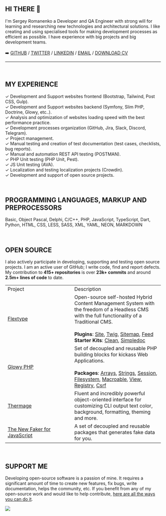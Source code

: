 <h2>
HI THERE 👋
</h2>

<!--<img width="400" align="left" src="https://cr-ss-service.azurewebsites.net/api/ScreenShot?widget=summary&username=Awilum">-->

I'm Sergey Romanenko a Developer and QA Engineer with strong will for learning and researching new technologies and architectural solutions. I like creating and using specialised tools for making development processes as efficient as possible. I have experience with big projects and big development teams. <br><br>
➡️ <a href="https://github.com/Awilum">GITHUB</a> / <a href="https://twitter.com/_awilum">TWITTER</a> / <a href="https://www.linkedin.com/in/sergey-romanenko/">LINKEDIN</a> / <a href="awilum@msn.com">EMAIL</a> / <a href="https://awilum.github.io/sergey-romanenko-cv.pdf">DOWNLOAD CV</a>
<hr>

<br>

## MY EXPERIENCE
✓ Development and Support websites frontend (Bootstrap, Tailwind, Post CSS, Gulp).  
✓ Development and Support websites backend (Symfony, Slim PHP, Doctrine, Glowy, etc..).  
✓ Analysis and optimization of websites loading speed with the best performance practice.  
✓ Development processes organization (GitHub, Jira, Slack, Discord, Telegram).  
✓ Project management.  
✓ Manual testing and creation of test documentation (test cases, checklists, bug reports).   
✓ Manual and automation REST API testing (POSTMAN).  
✓ PHP Unit testing (PHP Unit, Pest).  
✓ JS Unit testing (AVA).  
✓ Localization and testing localization projects (Crowdin).  
✓ Development and support of open source projects.  

<br>

## PROGRAMMING LANGUAGES, MARKUP AND PREPROCESSORS
Basic, Object Pascal, Delphi, C/C++, PHP, JavaScript, TypeScript, Dart, Python, HTML, CSS, LESS, SASS, XML, YAML, NEON, MARKDOWN

<br>

## OPEN SOURCE

I also actively participate in developing, supporting and testing open source projects. I am an active user of GitHub; I write code, find and report defects. My contribution to **415+ repositories** is over **23k+ commits** and around **2.5m+ lines of code** to date.

<table>
<tr>
 <td>Project</td>
 <td>Description</td>
</tr>
<tr>
 <td width=200><a href="https://github.com/flextype">Flextype</a></td>
 <td>
 Open-source self-hosted Hybrid Content Management System with the freedom of a Headless CMS with the full functionality of a Traditional CMS.<br><br>
 <b>Plugins</b>: <a href="https://github.com/flextype-plugins/site">Site</a>, <a href="https://github.com/flextype-plugins/twig">Twig</a>, <a href="https://github.com/flextype-plugins/sitemap">Sitemap</a>, <a href="https://github.com/flextype-plugins/feed">Feed</a><br>
 <b>Starter Kits</b>: <a href="https://github.com/flextype-starter-kits/clean">Clean</a>, <a href="https://github.com/flextype-starter-kits/simpledoc">Simpledoc</a> 
 </td>
</tr>
<tr>
 <td width=200><a href="https://github.com/glowyphp">Glowy PHP</a></td>
 <td>
 Set of decoupled and reusable PHP building blocks for kickass Web Applications.<br><br>
 <b>Packages</b>: <a href="https://github.com/glowyphp/arrays">Arrays</a>, <a href="https://github.com/glowyphp/strings">Strings</a>, <a href="https://github.com/glowyphp/session">Session</a>, <a href="https://github.com/glowyphp/filesystem">Filesystem</a>, <a href="https://github.com/glowyphp/macroable">Macroable</a>, <a href="https://github.com/glowyphp/view">View</a>, <a href="https://github.com/glowyphp/registry">Registry</a>, <a href="https://github.com/glowyphp/csrf">Csrf</a>
 </td>
</tr>
<tr>
 <td width=200><a href="https://github.com/thermage">Thermage</a></td>
 <td>
 Fluent and incredibly powerful object-oriented interface for customizing CLI output text color, background, formatting, theming and more.
 </td>
</tr>
<tr>
 <td width=200><a href="https://github.com/faker-javascript">The New Faker for JavaScript</a></td>
 <td>
 A set of decoupled and reusable packages that generates fake data for you.
 </td>
</tr>
</table>

<br>

## SUPPORT ME

Developing open-source software is a passion of mine. It requires a significant amount of time to create new features, fix bugs, write documentation, helps the community, etc. If you benefit from any of my open-source work and would like to help contribute, [here are all the ways you can do it](https://awilum.github.io/sponsors/).  

![](https://hit.yhype.me/github/profile?user_id=477114)

